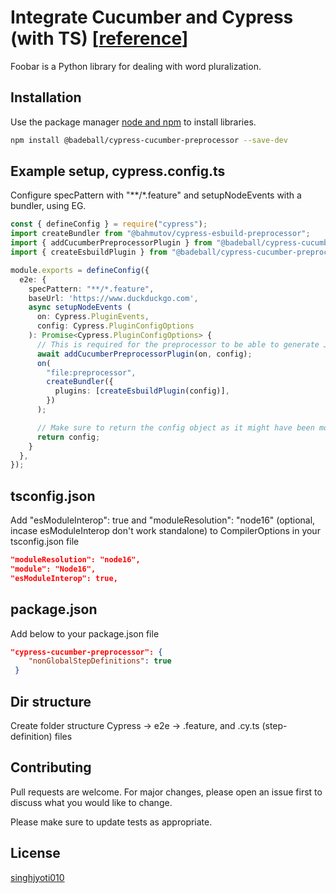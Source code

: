 # Integrate Cucumber and Cypress (with TS) [[reference](https://github.com/singhjyoti010/cypress-ts-cucumber-a-demo-repo)]

Foobar is a Python library for dealing with word pluralization.

## Installation

Use the package manager [node and npm](https://nodejs.org/en/download/package-manager) to install libraries.

```bash
npm install @badeball/cypress-cucumber-preprocessor --save-dev
```

## Example setup, cypress.config.ts
Configure specPattern with "**/*.feature" and setupNodeEvents with a bundler, using EG.

```typescript
const { defineConfig } = require("cypress");
import createBundler from "@bahmutov/cypress-esbuild-preprocessor";
import { addCucumberPreprocessorPlugin } from "@badeball/cypress-cucumber-preprocessor";
import { createEsbuildPlugin } from "@badeball/cypress-cucumber-preprocessor/esbuild"; 

module.exports = defineConfig({
  e2e: {
    specPattern: "**/*.feature",
    baseUrl: 'https://www.duckduckgo.com',
    async setupNodeEvents (
      on: Cypress.PluginEvents,
      config: Cypress.PluginConfigOptions
    ): Promise<Cypress.PluginConfigOptions> {
      // This is required for the preprocessor to be able to generate JSON reports after each run, and more,
      await addCucumberPreprocessorPlugin(on, config);
      on(
        "file:preprocessor",
        createBundler({
          plugins: [createEsbuildPlugin(config)],
        })
      );

      // Make sure to return the config object as it might have been modified by the plugin.
      return config;
    }
  },
});
```

## tsconfig.json
Add "esModuleInterop": true and "moduleResolution": "node16"  (optional, incase esModuleInterop don't work standalone) to CompilerOptions in your tsconfig.json file

```json
"moduleResolution": "node16",
"module": "Node16",
"esModuleInterop": true,
```

## package.json
Add below to your package.json file

```json
"cypress-cucumber-preprocessor": {
    "nonGlobalStepDefinitions": true
 }
```

## Dir structure
Create folder structure Cypress  ->  e2e -> .feature, and .cy.ts (step-definition) files 

## Contributing

Pull requests are welcome. For major changes, please open an issue first
to discuss what you would like to change.

Please make sure to update tests as appropriate.

## License

[singhjyoti010](https://github.com/singhjyoti010/)
